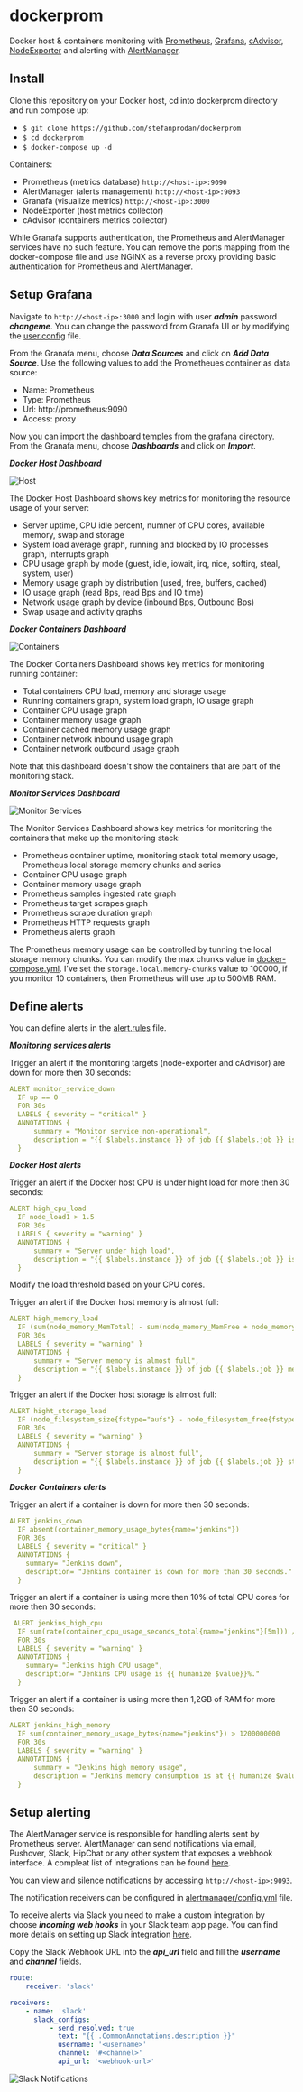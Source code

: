 # dockerprom

Docker host &amp; containers monitoring with [Prometheus](https://prometheus.io/), [Grafana](http://grafana.org/), [cAdvisor](https://github.com/google/cadvisor), 
[NodeExporter](https://github.com/prometheus/node_exporter) and alerting with [AlertManager](https://github.com/prometheus/alertmanager).

## Install

Clone this repository on your Docker host, cd into dockerprom directory and run compose up:

* `$ git clone https://github.com/stefanprodan/dockerprom` 
* `$ cd dockerprom`
* `$ docker-compose up -d`

Containers:

* Prometheus (metrics database) `http://<host-ip>:9090`
* AlertManager (alerts management) `http://<host-ip>:9093`
* Granafa (visualize metrics) `http://<host-ip>:3000`
* NodeExporter (host metrics collector)
* cAdvisor (containers metrics collector)

While Granafa supports authentication, the Prometheus and AlertManager services have no such feature. 
You can remove the ports mapping from the docker-compose file and use NGINX as a reverse proxy providing basic authentication for Prometheus and AlertManager.

## Setup Grafana

Navigate to `http://<host-ip>:3000` and login with user ***admin*** password ***changeme***. You can change the password from Granafa UI or 
 by modifying the [user.config](https://github.com/stefanprodan/dockerprom/blob/master/user.config) file.

From the Granafa menu, choose ***Data Sources*** and click on ***Add Data Source***. 
Use the following values to add the Prometheues container as data source:

* Name: Prometheus
* Type: Prometheus
* Url: http://prometheus:9090
* Access: proxy

Now you can import the dashboard temples from the [grafana](https://github.com/stefanprodan/dockerprom/tree/master/grafana) directory. 
From the Granafa menu, choose ***Dashboards*** and click on ***Import***.

***Docker Host Dashboard***

![Host](https://raw.githubusercontent.com/stefanprodan/dockerprom/master/screens/Grafana_Docker_Host.png)

The Docker Host Dashboard shows key metrics for monitoring the resource usage of your server:

* Server uptime, CPU idle percent, numner of CPU cores, available memory, swap and storage
* System load average graph, running and blocked by IO processes graph, interrupts graph
* CPU usage graph by mode (guest, idle, iowait, irq, nice, softirq, steal, system, user)
* Memory usage graph by distribution (used, free, buffers, cached)
* IO usage graph (read Bps, read Bps and IO time)
* Network usage graph by device (inbound Bps, Outbound Bps)
* Swap usage and activity graphs

***Docker Containers Dashboard***

![Containers](https://raw.githubusercontent.com/stefanprodan/dockerprom/master/screens/Grafana_Docker_Containers.png)

The Docker Containers Dashboard shows key metrics for monitoring running container:

* Total containers CPU load, memory and storage usage
* Running containers graph, system load graph, IO usage graph
* Container CPU usage graph
* Container memory usage graph
* Container cached memory usage graph
* Container network inbound usage graph
* Container network outbound usage graph

Note that this dashboard doesn't show the containers that are part of the monitoring stack.

***Monitor Services Dashboard***

![Monitor Services](https://raw.githubusercontent.com/stefanprodan/dockerprom/master/screens/Grafana_Monitor_Services.png)

The Monitor Services Dashboard shows key metrics for monitoring the containers that make up the monitoring stack:

* Prometheus container uptime, monitoring stack total memory usage, Prometheus local storage memory chunks and series
* Container CPU usage graph
* Container memory usage graph
* Prometheus samples ingested rate graph
* Prometheus target scrapes graph
* Prometheus scrape duration graph
* Prometheus HTTP requests graph
* Prometheus alerts graph

The Prometheus memory usage can be controlled by tunning the local storage memory chunks. 
You can modify the max chunks value in [docker-compose.yml](https://github.com/stefanprodan/dockerprom/blob/master/docker-compose.yml). 
I've set the `storage.local.memory-chunks` value to 100000, if you monitor 10 containers, then Prometheus will use up to 500MB RAM.

## Define alerts

You can define alerts in the [alert.rules](https://github.com/stefanprodan/dockerprom/blob/master/prometheus/alert.rules) file.

***Monitoring services alerts***

Trigger an alert if the monitoring targets (node-exporter and cAdvisor) are down for more then 30 seconds:

```yaml
ALERT monitor_service_down
  IF up == 0
  FOR 30s
  LABELS { severity = "critical" }
  ANNOTATIONS {
      summary = "Monitor service non-operational",
      description = "{{ $labels.instance }} of job {{ $labels.job }} is down.",
  }
```

***Docker Host alerts***

Trigger an alert if the Docker host CPU is under hight load for more then 30 seconds:

```yaml
ALERT high_cpu_load
  IF node_load1 > 1.5
  FOR 30s
  LABELS { severity = "warning" }
  ANNOTATIONS {
      summary = "Server under high load",
      description = "{{ $labels.instance }} of job {{ $labels.job }} is under high load.",
  }
```

Modify the load threshold based on your CPU cores.

Trigger an alert if the Docker host memory is almost full:

```yaml
ALERT high_memory_load
  IF (sum(node_memory_MemTotal) - sum(node_memory_MemFree + node_memory_Buffers + node_memory_Cached) ) / sum(node_memory_MemTotal) * 100 > 85
  FOR 30s
  LABELS { severity = "warning" }
  ANNOTATIONS {
      summary = "Server memory is almost full",
      description = "{{ $labels.instance }} of job {{ $labels.job }} memory usage is {{ humanize $value}}%.",
  }
```

Trigger an alert if the Docker host storage is almost full:

```yaml
ALERT hight_storage_load
  IF (node_filesystem_size{fstype="aufs"} - node_filesystem_free{fstype="aufs"}) / node_filesystem_size{fstype="aufs"}  * 100 > 85
  FOR 30s
  LABELS { severity = "warning" }
  ANNOTATIONS {
      summary = "Server storage is almost full",
      description = "{{ $labels.instance }} of job {{ $labels.job }} storage usage is {{ humanize $value}}%.",
  }
```

***Docker Containers alerts***

Trigger an alert if a container is down for more then 30 seconds:

```yaml
ALERT jenkins_down
  IF absent(container_memory_usage_bytes{name="jenkins"})
  FOR 30s
  LABELS { severity = "critical" }
  ANNOTATIONS {
    summary= "Jenkins down",
    description= "Jenkins container is down for more than 30 seconds."
  }
```

Trigger an alert if a container is using more then 10% of total CPU cores for more then 30 seconds:

```yaml
 ALERT jenkins_high_cpu
  IF sum(rate(container_cpu_usage_seconds_total{name="jenkins"}[5m])) / count(node_cpu{mode="system"}) * 100 > 10
  FOR 30s
  LABELS { severity = "warning" }
  ANNOTATIONS {
    summary= "Jenkins high CPU usage",
    description= "Jenkins CPU usage is {{ humanize $value}}%."
  }
```

Trigger an alert if a container is using more then 1,2GB of RAM for more then 30 seconds:

```yaml
ALERT jenkins_high_memory
  IF sum(container_memory_usage_bytes{name="jenkins"}) > 1200000000
  FOR 30s
  LABELS { severity = "warning" }
  ANNOTATIONS {
      summary = "Jenkins high memory usage",
      description = "Jenkins memory consumption is at {{ humanize $value}}.",
  }
```

## Setup alerting

The AlertManager service is responsible for handling alerts sent by Prometheus server. 
AlertManager can send notifications via email, Pushover, Slack, HipChat or any other system that exposes a webhook interface. 
A compleat list of integrations can be found [here](https://prometheus.io/docs/alerting/configuration).

You can view and silence notifications by accessing `http://<host-ip>:9093`.

The notification receivers can be configured in [alertmanager/config.yml](https://github.com/stefanprodan/dockerprom/blob/master/alertmanager/config.yml) file.

To receive alerts via Slack you need to make a custom integration by choose ***incoming web hooks*** in your Slack team app page. 
You can find more details on setting up Slack integration [here](http://www.robustperception.io/using-slack-with-the-alertmanager/).

Copy the Slack Webhook URL into the ***api_url*** field and fill the ***username*** and ***channel*** fields.

```yaml
route:
    receiver: 'slack'

receivers:
    - name: 'slack'
      slack_configs:
          - send_resolved: true
            text: "{{ .CommonAnnotations.description }}"
            username: '<username>'
            channel: '#<channel>'
            api_url: '<webhook-url>'
```

![Slack Notifications](https://raw.githubusercontent.com/stefanprodan/dockerprom/master/screens/Slack_Notifications.png)